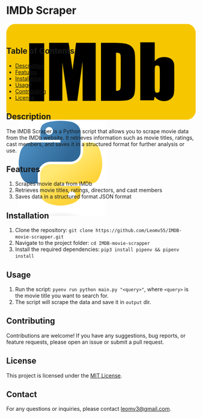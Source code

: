 # IMDb Scraper
<div style="height:30px">
<img src="./assets/IMDB_logo.png"></img>
<span style="margin:10px;">+</span>
<img src="./assets/Python_logo.png"></img>
</div>


## Table of Contents
- [Description](#description)
- [Features](#features)
- [Installation](#installation)
- [Usage](#usage)
- [Contributing](#contributing)
- [License](#license)

## Description
The IMDB Scraper is a Python script that allows you to scrape movie data from the IMDb website. It retrieves information such as movie titles, ratings, cast members, and saves it in a structured format for further analysis or use.

## Features
1. Scrapes movie data from IMDb
2. Retrieves movie titles, ratings, directors, and cast members
3. Saves data in a structured format JSON format

## Installation
1. Clone the repository: `git clone https://github.com/Leomv55/IMDB-movie-scrapper.git`
2. Navigate to the project folder: `cd IMDB-movie-scrapper`
2. Install the required dependencies: `pip3 install pipenv && pipenv install`

## Usage
1. Run the script: `pyenv run python main.py "<query>"`, where `<query>` is the movie title you want to search for.
3. The script will scrape the data and save it in `output` dir.

## Contributing
Contributions are welcome! If you have any suggestions, bug reports, or feature requests, please open an issue or submit a pull request.

## License
This project is licensed under the [MIT License](LICENSE).

## Contact
For any questions or inquiries, please contact [leomv3@gmail.com](mailto:leomv3@gmail.com).
